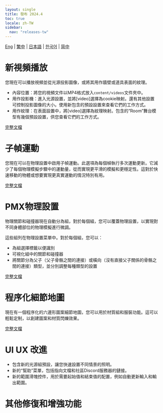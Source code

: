 ```yaml
---
layout: single
title: 發布 2024.4
toc: true
locale: zh-TW
sidebar:
  nav: "releases-tw"
---
```

[Eng](/dancexr/releases/2024.4) | [繁中](/tw/dancexr/releases/2024.4) | [日本語](/jp/dancexr/releases/2024.4) | [한국어](/kr/dancexr/releases/2024.4) | [简中](/zh/dancexr/releases/2024.4)

# 新視頻播放
您現在可以播放視頻並從光源投影圖像，或將其用作牆壁或道具表面的紋理。

* 內容位置：將您的視頻文件以MP4格式放入`content/videos`文件夾中。
* 用作投影機：進入光源設置，並將[video]選擇為cookie映射。還有其他設置可控制投影圖像的大小。使用新包含的預設設置來查看它們的工作方式。
* 用作紋理：在表面設置中，將[video]選擇為紋理映射。包含的“Room”舞台模型有幾個預設設置，供您查看它們的工作方式。

[完整文檔](../features/video_playback)

# 子幀運動
您現在可以在物理設置中啟用子幀運動。此選項為每個幀執行多次運動更新。它減少了每個物理模擬步驟中的運動量，從而實現更平滑的模擬和更穩定性。這對於快速移動的物體或想要實現更真實運動的情況特別有用。

[完整文檔](../features/system_physics.md#subframe)

# PMX物理設置
物理關節和碰撞器現在自動分為組，對於每個組，您可以覆蓋物理設置，以實現對不同身體部位的物理模擬進行微調。

這些組列在物理設置菜單中。對於每個組，您可以：
* 為組選擇標籤以便識別
* 可視化組中的關節和碰撞器
* 將關節分為父子（父子骨骼之間的連接）或橫向（沒有直接父子關係的骨骼之間的連接）類型，並分別調整每種類型的設置

[完整文檔](../features/pmx_physics.md)

# 程序化細節地圖
現在有一個程序化的六邊形圖案細節地圖，您可以用於材質組和服裝功能。這可以輕鬆定制，以創建圖案和材質閃爍效果。

[完整文檔](../features/hexagon_detail.md)

# UI UX 改進
* 包含新的光源組預設，讓您快速設置不同情景的照明。
* 新的“幫助”菜單，包括指向文檔和社區Discord服務器的鏈接。
* 新的範圍滑塊控件，用於需要起始值和結束值的配置，例如自動更新輸入和輸出範圍。

# 其他修復和增強功能